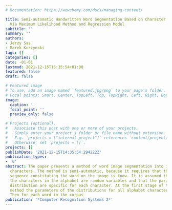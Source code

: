 ```yaml
---
# Documentation: https://wowchemy.com/docs/managing-content/

title: Semi-automatic Handwritten Word Segmentation Based on Character Width Approximation
  Via Maximum Likelihood Method and Regression Model
subtitle: ''
summary: ''
authors:
- Jerzy Sas
- Marek Kurzynski
tags: []
categories: []
date: -01-01
lastmod: 2021-12-15T15:35:54+01:00
featured: false
draft: false

# Featured image
# To use, add an image named `featured.jpg/png` to your page's folder.
# Focal points: Smart, Center, TopLeft, Top, TopRight, Left, Right, BottomLeft, Bottom, BottomRight.
image:
  caption: ''
  focal_point: ''
  preview_only: false

# Projects (optional).
#   Associate this post with one or more of your projects.
#   Simply enter your project's folder or file name without extension.
#   E.g. `projects = ["internal-project"]` references `content/project/deep-learning/index.md`.
#   Otherwise, set `projects = []`.
projects: []
publishDate: '2021-12-15T14:35:54.294222Z'
publication_types:
- '6'
abstract: The paper presents a method of word image segmentation into images of individual
  characters. The method is semi-automatic, because it requires that the character
  sequence constituting the word on the image is know. It is assumed that widths of
  the characters in the alphabet are random variables and that the parametres of probability
  distribution are specific for each character. At the first stage of the proposed
  method the parameters of the distributions for all alphabet characters are estimated.
  Then for each word in the corpus
publication: '*Computer Recognition Systems 2*'
---
```

